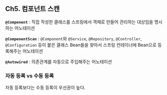 ## Ch5. 컴포넌트 스캔
**`@Compenent`** : 직접 작성한 클래스를 스프링에서 객체로 만들어 관리하는 대상임을 명시하는 어노테이션

**`@CompenentScan`** : `@Component`와 `@Service`, `@Repository`, `@Controller`, `@Configuration` 등이  붙은 클래스 Bean들을 찾아서 스프링 컨테이너에 Bean으로 등록해주는 어노테이션

**`@Autowired`** : 의존관계를 자동으로 주입해주는 어노테이션

### 자동 등록 vs 수동 등록
자동 등록보다는 수동 등록이 우선권이 높다.
